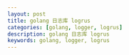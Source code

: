```yaml
---
layout: post
title: golang 日志库 logrus
categories: [golang, logger, logrus]
description: golang 日志库 logrus
keywords: golang, logger, logrus
---
```

 
